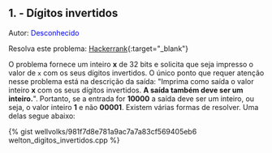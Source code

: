 ## 1. - Dígitos invertidos
<div id="digitos_invertidos"></div>

Autor: <font color = "blue">Desconhecido</font>

Resolva este problema: [Hackerrank][hackerrank-e]{:target="_blank"}

O problema fornece um inteiro <b>x</b> de 32 bits e solicita que seja impresso o valor de <code>x</code> com os seus dígitos invertidos.
O único ponto que requer atenção nesse problema está na descrição da saída: "Imprima como saída o valor inteiro <b>x</b> com os seus dígitos invertidos. **A saída também deve ser um inteiro.**". Portanto, se a entrada for <b>10000</b> a saída deve ser um inteiro, ou seja, o valor inteiro <b>1</b> e não <b>00001</b>.
Existem várias formas de resolver. Uma delas segue abaixo:

{% gist wellvolks/981f7d8e781a9ac7a7a83cf569405eb6 welton_digitos_invertidos.cpp %}

[hackerrank-e]: https://www.hackerrank.com/contests/gogeo-problemas-ja-utilizados-em-avaliacoes/challenges/digitos-invertidos
